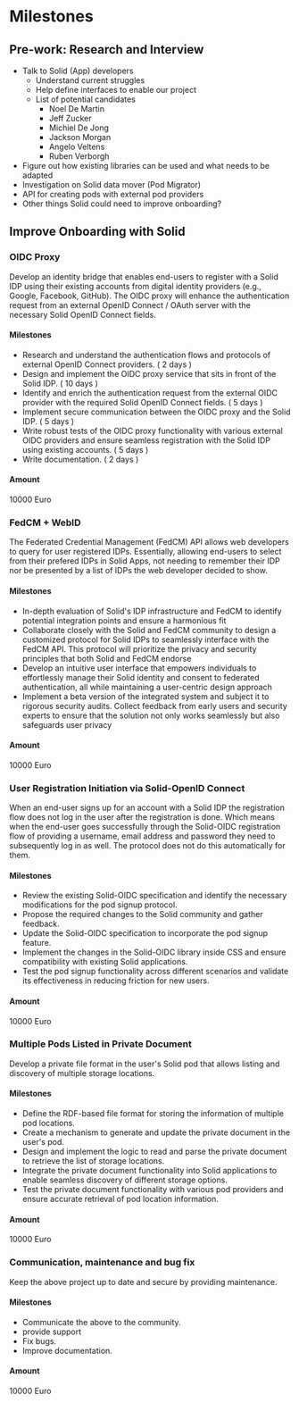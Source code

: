 # Milestones

## Pre-work: Research and Interview

- Talk to Solid (App) developers
  - Understand current struggles
  - Help define interfaces to enable our project
  - List of potential candidates
    - Noel De Martin
    - Jeff Zucker
    - Michiel De Jong
    - Jackson Morgan
    - Angelo Veltens
    - Ruben Verborgh
- Figure out how existing libraries can be used and what needs to be adapted
- Investigation on Solid data mover (Pod Migrator)
- API for creating pods with external pod providers
- Other things Solid could need to improve onboarding?

## Improve Onboarding with Solid

### OIDC Proxy

Develop an identity bridge that enables end-users to register with a Solid IDP using their existing accounts from digital identity providers (e.g., Google, Facebook, GitHub). The OIDC proxy will enhance the authentication request from an external OpenID Connect / OAuth server with the necessary Solid OpenID Connect fields.

#### Milestones

- Research and understand the authentication flows and protocols of external OpenID Connect providers. ( 2 days ) 
- Design and implement the OIDC proxy service that sits in front of the Solid IDP. ( 10 days )
- Identify and enrich the authentication request from the external OIDC provider with the required Solid OpenID Connect fields. ( 5 days ) 
- Implement secure communication between the OIDC proxy and the Solid IDP. ( 5 days )
- Write robust tests of the OIDC proxy functionality with various external OIDC providers and ensure seamless registration with the Solid IDP using existing accounts. ( 5 days )
- Write documentation. ( 2 days ) 

#### Amount

10000 Euro

### FedCM + WebID

The Federated Credential Management (FedCM) API allows web developers to query for user registered IDPs. Essentially, allowing end-users to select from their prefered IDPs in Solid Apps, not needing to remember their IDP nor be presented by a list of IDPs the web developer decided to show.

#### Milestones

- In-depth evaluation of Solid's IDP infrastructure and FedCM to identify potential integration points and ensure a harmonious fit
- Collaborate closely with the Solid and FedCM community to design a customized protocol for Solid IDPs to seamlessly interface with the FedCM API. This protocol will prioritize the privacy and security principles that both Solid and FedCM endorse
- Develop an intuitive user interface that empowers individuals to effortlessly manage their Solid identity and consent to federated authentication, all while maintaining a user-centric design approach
- Implement a beta version of the integrated system and subject it to rigorous security audits. Collect feedback from early users and security experts to ensure that the solution not only works seamlessly but also safeguards user privacy

#### Amount

10000 Euro

### User Registration Initiation via Solid-OpenID Connect

When an end-user signs up for an account with a Solid IDP the registration flow does not log in the user after the registration is done. Which means when the end-user goes successfully through the Solid-OIDC registration flow of providing a username, email address and password they need to subsequently log in as well. The protocol does not do this automatically for them.

#### Milestones

- Review the existing Solid-OIDC specification and identify the necessary modifications for the pod signup protocol.
- Propose the required changes to the Solid community and gather feedback.
- Update the Solid-OIDC specification to incorporate the pod signup feature.
- Implement the changes in the Solid-OIDC library inside CSS and ensure compatibility with existing Solid applications.
- Test the pod signup functionality across different scenarios and validate its effectiveness in reducing friction for new users.

#### Amount

10000 Euro



### Multiple Pods Listed in Private Document

Develop a private file format in the user's Solid pod that allows listing and discovery of multiple storage locations.

#### Milestones

- Define the RDF-based file format for storing the information of multiple pod locations.
- Create a mechanism to generate and update the private document in the user's pod.
- Design and implement the logic to read and parse the private document to retrieve the list of storage locations.
- Integrate the private document functionality into Solid applications to enable seamless discovery of different storage options.
- Test the private document functionality with various pod providers and ensure accurate retrieval of pod location information.

#### Amount

10000 Euro

### Communication, maintenance and bug fix

Keep the above project up to date and secure by providing maintenance.

#### Milestones

- Communicate the above to the community.
- provide support
- Fix bugs.
- Improve documentation.

#### Amount

10000 Euro

